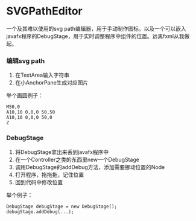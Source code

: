 # SVGPathEditor
一个及其难以使用的svg path编辑器，用于手动制作图标。以及一个可以嵌入javafx程序的DebugStage，用于实时调整程序中组件的位置。远离fxml从我做起。

### 编辑svg path
1. 在TextArea输入字符串
2. 在小AnchorPane生成对应图片

举个画圆例子：


    M50,0
    A10,10 0,0,0 50,50
    A10,10 0,0,0 50,0
    Z
    
### DebugStage

1. 将DebugStage拿出来丢到javafx程序中
2. 在一个Controller之类的东西里new一个DebugStage
3. 调用DebugStage的addDebug方法，添加需要挪动位置的Node
4. 打开程序，拖拖拖，记住位置
5. 回到代码中修改位置

举个例子：

    DebugStage debugStage = new DebugStage();
    debugStage.addDebug(...);
